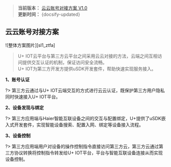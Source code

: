 
>**当前版本：** [云云账号对接方案 V1.0](zh-cn/ChangeLog/sl3)   
**更新时间：** {docsify-updated} 



## 云云账号对接方案



![整体方案图片][sl1_ztfa]  

> U+ IOT云平台与第三方云平台之间采用云云对接的方法，云端之间互相访问提供交互认证的机制，保证访问安全流畅。  
U+ IOT为第三方开发方提供uSDK开发套件，帮助快速实现服务接入。
  


**1、账号认证**  

?> 第三方云通过与U+ IOT云端交互的方式进行云云认证，既保护第三方用户隐私同时快速接入U+ IOT平台。 

**2、设备发现与绑定**  

?> 第三方应用端与Haier智能互联设备之间的交互与配置绑定，U+提供了uSDK嵌入式开发套件，实现智能设备搜索、配置入网、绑定等设备接入流程。    

**3、设备控制**  

?> 第三方应用端用户对设备的操作控制指令直接访问第三方云，第三方云通过第三方协议转换将控制指令转发给U+ IOT平台，平台与智能互联设备连接从而实现设备控制。    






 








<!-- 
## 功能流程 &emsp;
-->







[^-^]:常用图片注释
[sl1_ztfa]:_media/_Solutions/sl3ztfa.png  

[sl1_rjgc]:_media/_Solutions/sl3rjgc.png